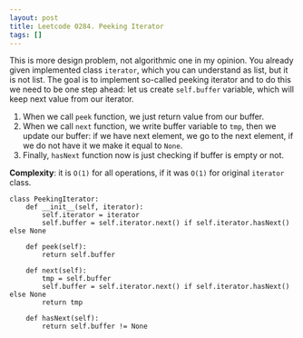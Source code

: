 ```yaml
---
layout: post
title: Leetcode 0284. Peeking Iterator
tags: []
---
```


This is more design problem, not algorithmic one in my opinion. You already given implemented class `iterator`, which you can understand as list, but it is not list. The goal is to implement so-called peeking iterator and to do this we need to be one step ahead: let us create `self.buffer` variable, which will keep next value from our iterator.

1. When we call `peek` function, we just return value from our buffer.
2. When we call `next` function, we write buffer variable to `tmp`, then we update our buffer: if we have next element, we go to the next element, if we do not have it we make it equal to `None`.
3. Finally, `hasNext` function now is just checking if buffer is empty or not.

**Complexity**: it is `O(1)` for all operations, if it was `O(1)` for original `iterator` class.

```
class PeekingIterator:
    def __init__(self, iterator):
        self.iterator = iterator
        self.buffer = self.iterator.next() if self.iterator.hasNext() else None
        
    def peek(self):
        return self.buffer
        
    def next(self):
        tmp = self.buffer
        self.buffer = self.iterator.next() if self.iterator.hasNext() else None
        return tmp
        
    def hasNext(self):
        return self.buffer != None
```

